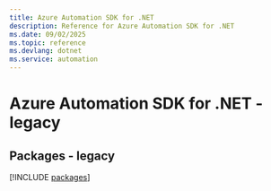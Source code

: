 ```yaml
---
title: Azure Automation SDK for .NET
description: Reference for Azure Automation SDK for .NET
ms.date: 09/02/2025
ms.topic: reference
ms.devlang: dotnet
ms.service: automation
---
```

# Azure Automation SDK for .NET - legacy
## Packages - legacy
[!INCLUDE [packages](automation-index.md)]